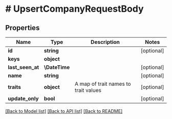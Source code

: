 # # UpsertCompanyRequestBody

## Properties

Name | Type | Description | Notes
------------ | ------------- | ------------- | -------------
**id** | **string** |  | [optional]
**keys** | **object** |  |
**last_seen_at** | **\DateTime** |  | [optional]
**name** | **string** |  | [optional]
**traits** | **object** | A map of trait names to trait values | [optional]
**update_only** | **bool** |  | [optional]

[[Back to Model list]](../../README.md#models) [[Back to API list]](../../README.md#endpoints) [[Back to README]](../../README.md)

